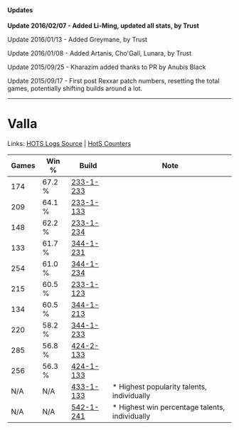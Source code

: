 #### Updates
**Update 2016/02/07 - Added Li-Ming, updated all stats, by Trust**

Update 2016/01/13 - Added Greymane, by Trust

Update 2016/01/08 - Added Artanis, Cho'Gall, Lunara, by Trust

Update 2015/09/25 - Kharazim added thanks to PR by Anubis Black

Update 2015/09/17 - First post Rexxar patch numbers, resetting the total games, potentially shifting builds around a lot.

***

# Valla

Links: [HOTS Logs Source](https://www.hotslogs.com/Sitewide/HeroDetails?Hero=Valla) | [HotS Counters](http://hotscounters.com/#/hero/Valla)

Games  | Win %  | Build     | Note
-----  | -----  | -----     | ----
174    | 67.2 % | [233-1-233](http://www.heroesfire.com/hots/talent-calculator/valla#l2ZX) | 
209    | 64.1 % | [233-1-133](http://www.heroesfire.com/hots/talent-calculator/valla#l2Xz) | 
148    | 62.2 % | [233-1-234](http://www.heroesfire.com/hots/talent-calculator/valla#l2ZY) | 
133    | 61.7 % | [344-1-231](http://www.heroesfire.com/hots/talent-calculator/valla#pHZF) | 
254    | 61.0 % | [344-1-234](http://www.heroesfire.com/hots/talent-calculator/valla#pHZI) | 
215    | 60.5 % | [233-1-123](http://www.heroesfire.com/hots/talent-calculator/valla#l2Xp) | 
134    | 60.5 % | [344-1-213](http://www.heroesfire.com/hots/talent-calculator/valla#pHYz) | 
220    | 58.2 % | [344-1-233](http://www.heroesfire.com/hots/talent-calculator/valla#pHZH) | 
285    | 56.8 % | [424-2-133](http://www.heroesfire.com/hots/talent-calculator/valla#sL5L) | 
256    | 56.3 % | [424-1-133](http://www.heroesfire.com/hots/talent-calculator/valla#sKrj) | 
N/A    | N/A    | [433-1-133](http://www.heroesfire.com/hots/talent-calculator/valla#sgpz) | * Highest popularity talents, individually
N/A    | N/A    | [542-1-241](http://www.heroesfire.com/hots/talent-calculator/valla#wqyv) | * Highest win percentage talents, individually
